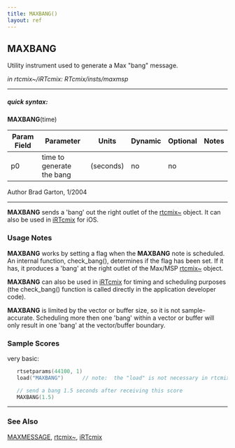 ```yaml
---
title: MAXBANG()
layout: ref
---
```


## MAXBANG

Utility instrument used to generate a Max "bang" message.

*in rtcmix\~/iRTcmix: RTcmix/insts/maxmsp*  
  

-----

##### quick syntax:

**MAXBANG**(time)


Param Field	| Parameter | Units | Dynamic | Optional | Notes
----------- | --------- | ----- | -------- | --------- | ---------
p0 | time to generate the bang | (seconds) | no | no | 

   Author Brad Garton, 1/2004

  

-----

  
**MAXBANG** sends a 'bang' out the right outlet of the
[rtcmix\~](../../rtcmix_/index.html) object. It can also be used in
[iRTcmix](../../iRTcmix/index.html) for iOS.

### Usage Notes

**MAXBANG** works by setting a flag when the **MAXBANG** note is
scheduled. An internal function, check\_bang(), determines if the flag
has been set. If it has, it produces a 'bang' at the right outlet of the
Max/MSP [rtcmix\~](../../rtcmix_/index.html) object.

**MAXBANG** can also be used in [iRTcmix](../../iRTcmix/index.html)
for timing and scheduling purposes (the check\_bang() function is called
directly in the application developer code).

**MAXBANG** is limited by the vector or buffer size, so it is not
sample-accurate. Scheduling more then one 'bang' within a vector or
buffer will only result in one 'bang' at the vector/buffer boundary.

### Sample Scores

very basic:

```cpp
   rtsetparams(44100, 1)
   load("MAXBANG")      // note:  the "load" is not necessary in rtcmix~/iRTcmix

   // send a bang 1.5 seconds after receiving this score
   MAXBANG(1.5)
```

  

-----

### See Also

[MAXMESSAGE](MAXMESSAGE.html), [rtcmix\~](../../rtcmix_/index.html),
[iRTcmix](../../iRTcmix/index.html)
